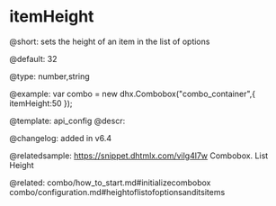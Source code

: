 itemHeight
=============

@short: sets the height of an item in the list of options


@default:
32


@type: number,string

@example: 
var combo = new dhx.Combobox("combo_container",{
    itemHeight:50
});


@template:	api_config
@descr: 

@changelog: added in v6.4 

@relatedsample: https://snippet.dhtmlx.com/vilg4l7w	Combobox. List Height

@related: combo/how_to_start.md#initializecombobox
combo/configuration.md#heightoflistofoptionsanditsitems